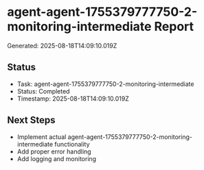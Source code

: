 # agent-agent-1755379777750-2-monitoring-intermediate Report

Generated: 2025-08-18T14:09:10.019Z

## Status
- Task: agent-agent-1755379777750-2-monitoring-intermediate
- Status: Completed
- Timestamp: 2025-08-18T14:09:10.019Z

## Next Steps
- Implement actual agent-agent-1755379777750-2-monitoring-intermediate functionality
- Add proper error handling
- Add logging and monitoring
